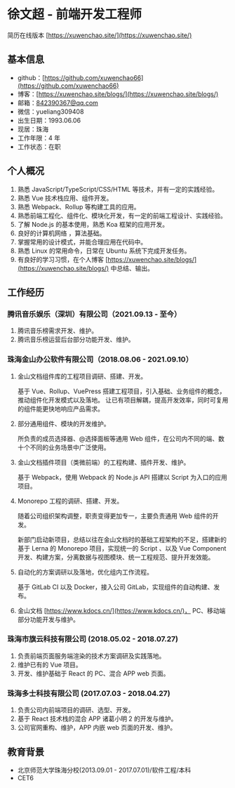 # 徐文超 - 前端开发工程师

简历在线版本 [https://xuwenchao.site/](https://xuwenchao.site/)

## 基本信息

- github：[https://github.com/xuwenchao66](https://github.com/xuwenchao66)
- 博客：[https://xuwenchao.site/blogs/](https://xuwenchao.site/blogs/)
- 邮箱：842390367@qq.com
- 微信：yueliang309408
- 出生日期：1993.06.06
- 现居：珠海
- 工作年限：4 年
- 工作状态：在职

## 个人概况

1. 熟悉 JavaScript/TypeScript/CSS/HTML 等技术，并有一定的实践经验。
2. 熟悉 Vue 技术栈应用、组件开发。
3. 熟悉 Webpack、Rollup 等构建工具的应用。
4. 熟悉前端工程化、组件化、模块化开发，有一定的前端工程设计、实践经验。
5. 了解 Node.js 的基本使用，熟悉 Koa 框架的应用开发。
6. 良好的计算机网络 ，算法基础。
7. 掌握常用的设计模式，并能合理应用在代码中。
8. 熟悉 Linux 的常用命令，日常在 Ubuntu 系统下完成开发任务。
9. 有良好的学习习惯，在个人博客 [https://xuwenchao.site/blogs/](https://xuwenchao.site/blogs/) 中总结、输出。

## 工作经历

### 腾讯音乐娱乐（深圳）有限公司（2021.09.13 - 至今）

1. 腾讯音乐榜需求开发、维护。
2. 腾讯音乐榜运营后台部分功能开发、维护。

### 珠海金山办公软件有限公司（2018.08.06 - 2021.09.10）

1. 金山文档组件库的工程项目调研、搭建、开发。

   基于 Vue、Rollup、VuePress 搭建工程项目，引入基础、业务组件的概念，推动组件化开发模式以及落地。
   让已有项目解耦，提高开发效率，同时可复用的组件能更快地响应产品需求。

2. 部分通用组件、模块的开发维护。

   所负责的成员选择器、@选择面板等通用 Web 组件，在公司内不同的端、数十个不同的业务场景中广泛使用。

3. 金山文档插件项目（类微前端）的工程构建、插件开发、维护。

   基于 Webpack，使用 Webpack 的 Node.js API 搭建以 Script 为入口的应用项目。

4. Monorepo 工程的调研、搭建、开发。

   随着公司组织架构调整，职责变得更加专一，主要负责通用 Web 组件的开发。

   新部门启动新项目，总结以往在金山文档时的基础工程架构的不足，搭建新的基于 Lerna 的 Monorepo 项目，实现统一的 Script 、以及 Vue Component 开发、构建方案，分离数据与视图模块、统一工程规范、提升开发效能。

5. 自动化的方案调研以及落地，优化组内工作流程。

   基于 GitLab CI 以及 Docker，接入公司 GitLab，实现组件的自动构建、发布。

6. 金山文档 [https://www.kdocs.cn/](https://www.kdocs.cn/)， PC、移动端部分功能开发与维护。

### 珠海市旗云科技有限公司 (2018.05.02 - 2018.07.27)

1. 负责前端页面服务端渲染的技术方案调研及实践落地。
2. 维护已有的 Vue 项目。
3. 开发、维护基础于 React 的 PC、混合 APP web 页面。

### 珠海多士科技有限公司 (2017.07.03 - 2018.04.27)

1. 负责公司内前端项目的调研、选型、开发。
2. 基于 React 技术栈的混合 APP 诸葛小明 2 的开发与维护。
3. 公司官网重构、维护，APP 内嵌 web 页面的开发、维护。

## 教育背景

- 北京师范大学珠海分校(2013.09.01 - 2017.07.01)/软件工程/本科
- CET6
